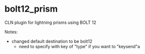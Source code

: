 # bolt12_prism
CLN plugin for lightning prisms using BOLT 12


Notes:
- changed default destination to be bolt12
  - need to specify with key of "type" if you want to "keysend"a